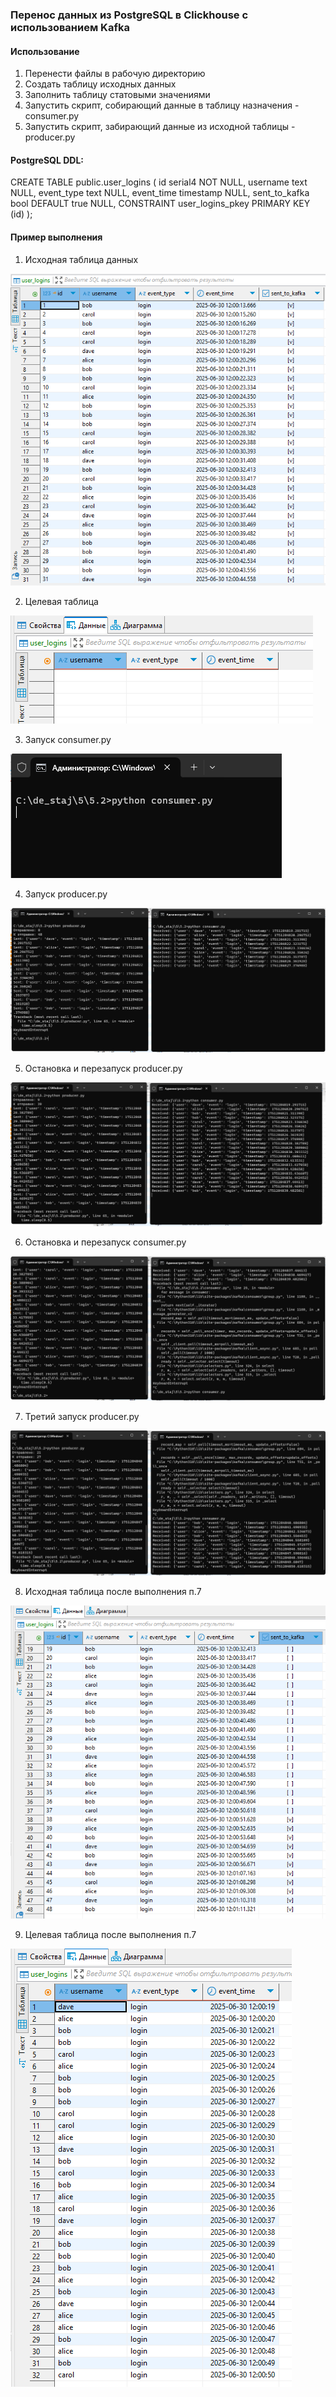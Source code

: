 ### Перенос данных из PostgreSQL в Clickhouse с использованием Kafka

#### Использование

1. Перенести файлы в рабочую директорию
1. Создать таблицу исходных данных
1. Заполнить таблицу статовыми значениями
1. Запустить скрипт, собирающий данные в таблицу назначения - consumer.py
1. Запустить скрипт, забирающий данные из исходной таблицы - producer.py

#### PostgreSQL DDL:
CREATE TABLE public.user_logins (
	id serial4 NOT NULL,
	username text NULL,
	event_type text NULL,
	event_time timestamp NULL,
	sent_to_kafka bool DEFAULT true NULL,
	CONSTRAINT user_logins_pkey PRIMARY KEY (id)
);

#### Пример выполнения
1. Исходная таблица данных

![image](https://github.com/vpatlant/modules/blob/main/5.2/images/5_2_postgres_table_before.png?raw=true)


2. Целевая таблица

![image](https://github.com/vpatlant/modules/blob/main/5.2/images/5_2_clickhouse_table_before.png?raw=true)


3. Запуск consumer.py

![image](https://github.com/vpatlant/modules/blob/main/5.2/images/consumer_started.png?raw=true)


4. Запуск producer.py

![image](https://github.com/vpatlant/modules/blob/main/5.2/images/first_run.png?raw=true)


5. Остановка и перезапуск producer.py

![image](https://github.com/vpatlant/modules/blob/main/5.2/images/second_run.png?raw=true)


6. Остановка и перезапуск consumer.py

![image](https://github.com/vpatlant/modules/blob/main/5.2/images/consumer_restart.png?raw=true)


7. Третий запуск producer.py

![image](https://github.com/vpatlant/modules/blob/main/5.2/images/third_run.png?raw=true)


8. Исходная таблица после выполнения п.7

![image](https://github.com/vpatlant/modules/blob/main/5.2/images/5_2_postgres_table_after.png?raw=true)


9. Целевая таблица после выполнения п.7

![image](https://github.com/vpatlant/modules/blob/main/5.2/images/5_2_clickhouse_table_after.png?raw=true)

